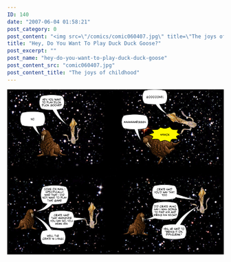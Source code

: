 ```yaml
---
ID: 140
date: "2007-06-04 01:58:21"
post_category: 0
post_content: "<img src=\"/comics/comic060407.jpg\" title=\"The joys of childhood\"/>"
title: "Hey, Do You Want To Play Duck Duck Goose?"
post_excerpt: ""
post_name: "hey-do-you-want-to-play-duck-duck-goose"
post_content_src: "comic060407.jpg"
post_content_title: "The joys of childhood"
---
```



[![The joys of childhood](/comics-hi-res/comic060407.jpg)](/comics-hi-res/comic060407.jpg "The joys of childhood")
